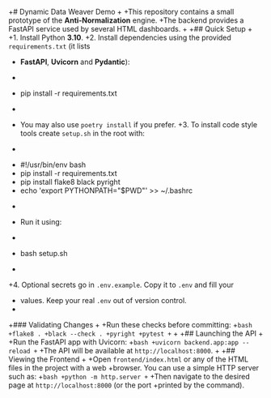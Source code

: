 +# Dynamic Data Weaver Demo
+
+This repository contains a small prototype of the **Anti-Normalization** engine.
+The backend provides a FastAPI service used by several HTML dashboards.
+
+## Quick Setup
+
+1. Install Python **3.10**.
+2. Install dependencies using the provided `requirements.txt` (it lists
+   **FastAPI**, **Uvicorn** and **Pydantic**):
+   ```bash
+   pip install -r requirements.txt
+   ```
+   You may also use `poetry install` if you prefer.
+3. To install code style tools create `setup.sh` in the root with:
+   ```bash
+   #!/usr/bin/env bash
+   pip install -r requirements.txt
+   pip install flake8 black pyright
+   echo 'export PYTHONPATH="$PWD"' >> ~/.bashrc
+   ```
+   Run it using:
+   ```bash
+   bash setup.sh
+   ```
+4. Optional secrets go in `.env.example`. Copy it to `.env` and fill your
+   values. Keep your real `.env` out of version control.
+
+### Validating Changes
+
+Run these checks before committing:
+```bash
+flake8 .
+black --check .
+pyright
+pytest
+```
+
+## Launching the API
+
+Run the FastAPI app with Uvicorn:
+```bash
+uvicorn backend.app:app --reload
+```
+The API will be available at `http://localhost:8000`.
+
+## Viewing the Frontend
+
+Open `frontend/index.html` or any of the HTML files in the project with a web
+browser. You can use a simple HTTP server such as:
+```bash
+python -m http.server
+```
+Then navigate to the desired page at `http://localhost:8000` (or the port
+printed by the command).
